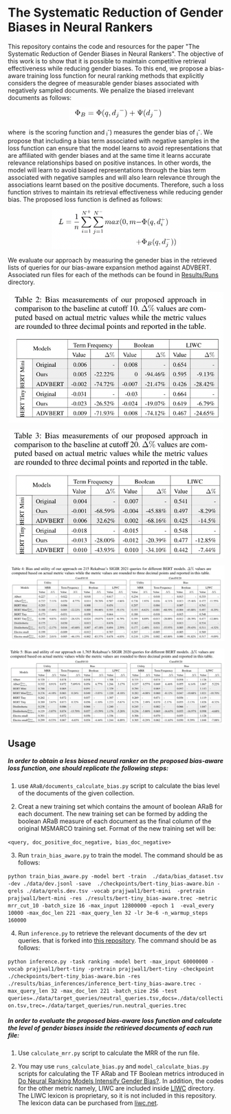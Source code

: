 # The Systematic Reduction of Gender Biases in Neural Rankers
This repository contains the code and resources for the paper "The Systematic Reduction of Gender Biases in Neural Rankers".
The objective of this work is to show
that it is possible to maintain competitive retrieval effectiveness
while reducing gender biases.
To this end,
we propose a bias-aware training loss function for neural ranking
methods that explicitly considers the degree of measurable gender
biases associated with negatively sampled documents. We penalize the biased irrelevant documents as 
follows:
<p align="center">
<img src="https://github.com/biasenthusiast1/systematicbiasreduction/blob/main/Results/Tables/Biase-aware_score.png" alt="drawing" width="220"/>
</p>

where <math> &Phi; </math> is the scoring function and  <math> &Psi;(d<sub>i</sub><sup>-</sup>)</math> measures the gender bias of <math> d<sub>i</sub><sup>-</sup></math>. We propose
that including a bias term associated with negative samples in the loss
function can ensure that the model learns to avoid representations
that are affiliated with gender biases and at the same time it learns
accurate relevance relationships based on positive instances. In
other words, the model will learn to avoid biased representations
through the bias term associated with negative samples and will also
learn relevance through the associations learnt based on the positive
documents. Therefore, such a loss function strives to maintain its
retrieval effectiveness while reducing gender bias. The proposed loss function is defined as 
follows:

<p align="center">
  <img src="https://github.com/biasenthusiast1/systematicbiasreduction/blob/main/Results/Tables/Loss.png" alt="drawing" class="center" width="300"/>
</p>

[//]: ![](Results/Tables/Loss.png)



[//]:![](Results/Tables/Biase-aware_score.png)


We evaluate our approach by measuring the geneder bias in the retrieved lists
of queries for our bias-aware expansion method against ADVBERT.  Associated run files
for each of the methods can be found
in [Results/Runs](Results/Runs) 
directory.
<p align="center">
<img src="https://github.com/biasenthusiast1/systematicbiasreduction/blob/main/Results/Tables/Table2.png" alt="drawing" width="500"/>
</p>

<p align="center">
<img src="https://github.com/biasenthusiast1/systematicbiasreduction/blob/main/Results/Tables/Table3.png" alt="drawing" width="500"/>
</p>

[//]:![](Results/Tables/Table2.png) 
[//]:![](Results/Tables/Table3.png)

![](Results/Tables/Table4.png)

![](Results/Tables/Table5.png)

## Usage

##### In order to obtain a less biased neural ranker on the proposed bias-aware loss function, one should replicate the following steps:

1. use `ARaB/documents_calculate_bias.py` script to calculate the bias level of the documents of the given collection.

2. Creat a new training set which contains the amount of boolean ARaB for each document. 
   The new training set can be formed by adding the boolean ARaB measure of each document as the 
   final column of the original MSMARCO training set. Format of the new training set will be:
   
`<query, doc_positive_doc_negative, bias_doc_negative>`

3. Run `train_bias_aware.py` to train the model.
The command should be as follows:

`python train_bias_aware.py -model bert -train 
./data/bias_dataset.tsv -dev ./data/dev.jsonl -save 
./checkpoints/bert-tiny_bias-aware.bin
-qrels ./data/qrels.dev.tsv -vocab prajjwal1/bert-mini 
-pretrain prajjwal1/bert-mini -res ./results/bert-tiny_bias-aware.trec
-metric mrr_cut_10 -batch_size 16 -max_input 12800000 -epoch 1 
-eval_every 10000 -max_doc_len 221 -max_query_len 32 -lr 3e-6 -n_warmup_steps 160000`

4. Run `inference.py` to retrieve the relevant documents of the dev srt queries. that is forked into [this repository](https://github.com/biasenthusiast1/OpenMatch).
The command should be as follows:

`python inference.py -task ranking -model bert -max_input 60000000 -vocab prajjwal1/bert-tiny -pretrain prajjwal1/bert-tiny -checkpoint ./checkpoints/bert-tiny_bias-aware.bin -res ./results/bias_inferences/inference_bert-tiny_bias-aware.trec -max_query_len 32 -max_doc_len 221 -batch_size 256 -test queries=./data/target_queries/neutral_queries.tsv,docs=./data/collection.tsv,trec=./data/target_queries/run.neutral_queries.trec`
##### In order to evaluate the proposed bias-aware loss function and calculate the level of gender biases inside the retirieved documents of each run file:

1. Use `calculate_mrr.py` script to calculate the MRR of the run file.

2. You may use `runs_calculate_bias.py` and `model_calculate_bias.py` 
   scripts for calculating the TF ARab and TF Boolean metrics introduced in 
   [Do Neural Ranking Models Intensify Gender Bias?](https://github.com/navid-rekabsaz/GenderBias_IR).
    In addition, the codes for the other metric namely, 
   LIWC are included inside [LIWC](https://github.com/biasenthusiast1/systematicbiasreduction/tree/main/src/LIWC) 
   directory. The LIWC lexicon is proprietary, so it is not included in this repository.
   The lexicon data can be purchased from [liwc.net](http://liwc.wpengine.com/).

